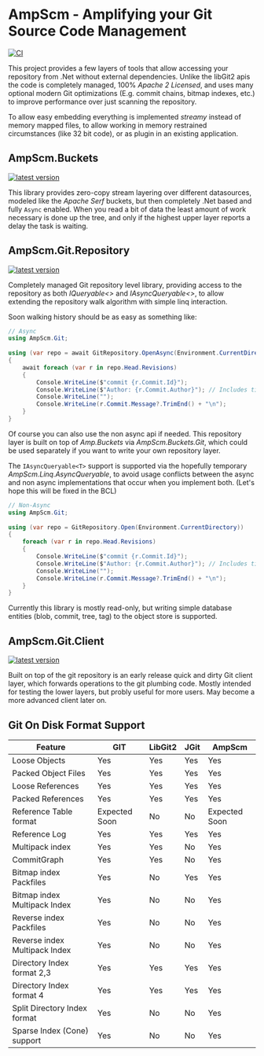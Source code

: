 # AmpScm - Amplifying your Git Source Code Management
[![CI](https://github.com/AmpScm/AmpScm/actions/workflows/msbuild.yml/badge.svg)](https://github.com/AmpScm/AmpScm/actions/workflows/msbuild.yml)

This project provides a few layers of tools that allow accessing your repository from .Net without external dependencies. Unlike the libGit2 apis the code is completely managed, 100% *Apache 2 Licensed*, and uses many optional modern Git optimizations (E.g. commit chains, bitmap indexes, etc.) to improve performance over just scanning the repository.

To allow easy embedding everything is implemented *streamy* instead of  memory mapped files, to allow working in memory restrained circumstances (like 32 bit code), or as plugin in an existing application.

## AmpScm.Buckets
[![latest version](https://img.shields.io/nuget/v/AmpScm.Buckets)](https://www.nuget.org/packages/AmpScm.Buckets)

This library provides zero-copy stream layering over different datasources, modeled like the *Apache Serf* buckets, but then completely .Net based and fully `Async` enabled. When you read a bit of data the least amount of work necessary is done up the tree, and only if the highest upper layer reports a delay the task is waiting.

## AmpScm.Git.Repository
[![latest version](https://img.shields.io/nuget/v/AmpScm.Git.Repository)](https://www.nuget.org/packages/AmpScm.Git.Repository)

Completely managed Git repository level library, providing access to the repository as both *IQueryable<>* and *IAsyncQueryable<>*, to allow extending the repository walk algorithm with simple linq interaction.
  
Soon walking history should be as easy as something like:
  
```cs
// Async
using AmpScm.Git;
    
using (var repo = await GitRepository.OpenAsync(Environment.CurrentDirectory))
{
    await foreach (var r in repo.Head.Revisions)
    {
        Console.WriteLine($"commit {r.Commit.Id}");
        Console.WriteLine($"Author: {r.Commit.Author}"); // Includes timestamp
        Console.WriteLine("");
        Console.WriteLine(r.Commit.Message?.TrimEnd() + "\n");
    }
}
```

Of course you can also use the non async api if needed. This repository layer is built on top of *Amp.Buckets* via *AmpScm.Buckets.Git*, which could
be used separately if you want to write your own repository layer.

The `IAsyncQueryable<T>` support is supported via the hopefully temporary *AmpScm.Linq.AsyncQueryable*, to avoid usage conflicts between the async and non async implementations that occur when you implement both. (Let's hope this will be fixed in the BCL)
  
```cs
// Non-Async
using AmpScm.Git;
    
using (var repo = GitRepository.Open(Environment.CurrentDirectory))
{
    foreach (var r in repo.Head.Revisions)
    {
        Console.WriteLine($"commit {r.Commit.Id}");
        Console.WriteLine($"Author: {r.Commit.Author}"); // Includes timestamp
        Console.WriteLine("");
        Console.WriteLine(r.Commit.Message?.TrimEnd() + "\n");
    }
}
```
 
  
Currently this library is mostly read-only, but writing simple database entities (blob, commit, tree, tag) to the object store is supported.
  
## AmpScm.Git.Client
[![latest version](https://img.shields.io/nuget/v/AmpScm.Git.Client)](https://www.nuget.org/packages/AmpScm.Git.Client)
  
Built on top of the git repository is an early release quick and dirty Git client layer, which forwards operations to the git plumbing code. Mostly
intended for testing the lower layers, but probly useful for more users. May become a more advanced client later on.


## Git On Disk Format Support
|Feature                        | GIT           | LibGit2   | JGit    | AmpScm        |
| ----------------------------- | ------------- | --------- | ------- | ------------- |
| Loose Objects                 | Yes           | Yes       | Yes     | Yes           |
| Packed Object Files           | Yes           | Yes       | Yes     | Yes           |
| Loose References              | Yes           | Yes       | Yes     | Yes           |
| Packed References             | Yes           | Yes       | Yes     | Yes           |
| Reference Table format        | Expected Soon | No        | No      | Expected Soon |
| Reference Log                 | Yes           | Yes       | Yes     | Yes           |
| Multipack index               | Yes           | Yes       | No      | Yes           |
| CommitGraph                   | Yes           | Yes       | No      | Yes           |
| Bitmap index Packfiles        | Yes           | No        | Yes     | Yes           |
| Bitmap index Multipack Index  | Yes           | No        | No      | Yes           |
| Reverse index Packfiles       | Yes           | No        | No      | Yes           |
| Reverse index Multipack Index | Yes           | No        | No      | Yes           |
| Directory Index format 2,3    | Yes           | Yes       | Yes     | Yes           |
| Directory Index format 4      | Yes           | Yes       | Yes     | Yes           |
| Split Directory Index format  | Yes           | No        | No      | Yes           |
| Sparse Index (Cone) support   | Yes           | No        | No      | Yes           |
